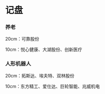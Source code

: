 # 记盘

### 养老

20cm：可靠股份

10cm：悦心健康、大湖股份、创新医疗

### 人形机器人

20cm：拓斯达、埃夫特、双林股份

10cm：东方精工、爱仕达、巨轮智能、兆威机电
